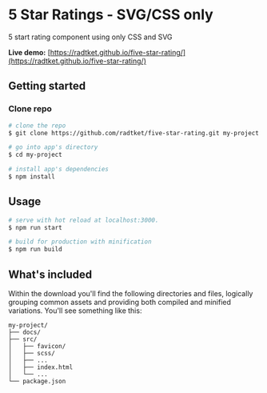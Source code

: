 # 5 Star Ratings - SVG/CSS only

5 start rating component using only CSS and SVG

**Live demo:** [https://radtket.github.io/five-star-rating/](https://radtket.github.io/five-star-rating/)

## Getting started

### Clone repo

```bash
# clone the repo
$ git clone https://github.com/radtket/five-star-rating.git my-project

# go into app's directory
$ cd my-project

# install app's dependencies
$ npm install
```

## Usage

```bash
# serve with hot reload at localhost:3000.
$ npm run start

# build for production with minification
$ npm run build
```

## What's included

Within the download you'll find the following directories and files, logically grouping common assets and providing both compiled and minified variations. You'll see something like this:

```code
my-project/
├── docs/
├── src/
│   ├── favicon/
│   ├── scss/
│   ├── ...
│   ├── index.html
│   └── ...
└── package.json
```
